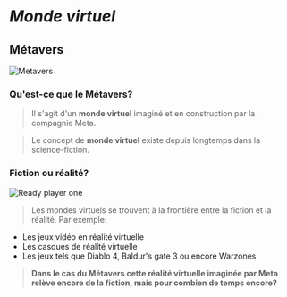 # *Monde virtuel*

## Métavers

![Metavers](https://www.conversationnel.fr/wp-content/uploads/2021/12/iStock-1348369701.jpg)

### Qu'est-ce que le Métavers?

>Il s'agit d'un **monde virtuel** imaginé et en construction par la compagnie Meta.

>Le concept de **monde virtuel** existe depuis longtemps dans la science-fiction.

### Fiction ou réalité?

![Ready player one](https://media2.giphy.com/media/nk02Bkc0hjhSxlITby/giphy.gif?cid=ecf05e47i5tcqmirfwatzi8b0eicz2x3jd8flaiobzw9s46g&ep=v1_gifs_search&rid=giphy.gif&ct=g)

> Les mondes virtuels se trouvent à la frontière entre la fiction et la réalité.
> Par exemple:
- Les jeux vidéo en réalité virtuelle
- Les casques de réalité virtuelle
- Les jeux tels que Diablo 4, Baldur's gate 3 ou encore Warzones

 >**Dans le cas du Métavers cette réalité virtuelle imaginée par Meta relève encore de la fiction, mais pour combien de temps encore?**
